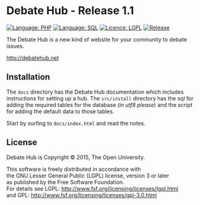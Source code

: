 Debate Hub - Release 1.1
========================

[![Language: PHP](https://img.shields.io/badge/language-PHP-blue.svg)](https://php.net)
[![Language: SQL](https://img.shields.io/badge/language-SQL-red.svg)](https://en.wikipedia.org/wiki/SQL)
[![Licence: LGPL](https://img.shields.io/badge/licence-LGPL-blue.svg)](https://php.net)
[![Release](https://img.shields.io/github/release/debachon/DebateHub.svg)](https://github.com/debachon/DebateHub/releases)

The Debate Hub is a new kind of website for your community to debate issues.

http://debatehub.net


Installation
------------ 

The `docs` directory has the Debate Hub documentation which includes instructions for setting up a hub. 
The `src/install` directory has the sql for adding the required tables for the database _(in utf8 please)_
and the script for adding the default data to those tables.

Start by surfing to `docs/index.html` and read the notes.

License
-------

Debate Hub is Copyright © 2015, The Open University.

This software is freely distributed in accordance with                      
the GNU Lesser General Public (LGPL) license, version 3 or later           
as published by the Free Software Foundation.                            
For details see LGPL: <http://www.fsf.org/licensing/licenses/lgpl.html>    
             and GPL: <http://www.fsf.org/licensing/licenses/gpl-3.0.html>

